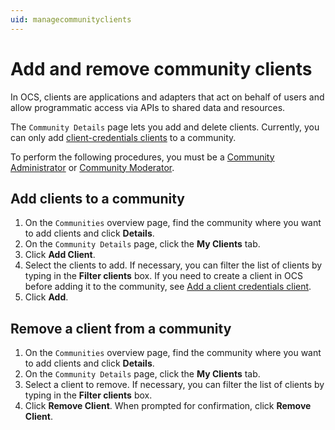 ```yaml
---
uid: managecommunityclients
---
```


# Add and remove community clients

<!--- Check links to Laureen's topics after her stuff is merged! --->

In OCS, clients are applications and adapters that act on behalf of users and allow programmatic access via APIs to shared data and resources.

The `Community Details` page lets you add and delete clients. Currently, you can only add [client-credentials clients](xref:ccClients) to a community.

To perform the following procedures, you must be a [Community Administrator](xref:communityroles#community-administrator) or [Community Moderator](xref:communityroles#community-moderator).

## Add clients to a community

1. On the `Communities` overview page, find the community where you want to add clients and click **Details**.
2. On the `Community Details` page, click the **My Clients** tab.
3. Click **Add Client**.
4. Select the clients to add. If necessary, you can filter the list of clients by typing in the **Filter clients** box. If you need to create a client in OCS before adding it to the community, see [Add a client credentials client](xref:gpClientCredentialsClient).
5. Click **Add**.

## Remove a client from a community

1. On the `Communities` overview page, find the community where you want to add clients and click **Details**.
2. On the `Community Details` page, click the **My Clients** tab.
3. Select a client to remove.  If necessary, you can filter the list of clients by typing in the **Filter clients** box. 
4. Click **Remove Client**.  When prompted for confirmation, click **Remove Client**.